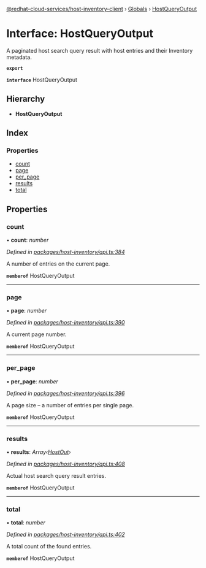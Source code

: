 [@redhat-cloud-services/host-inventory-client](../README.md) › [Globals](../globals.md) › [HostQueryOutput](hostqueryoutput.md)

# Interface: HostQueryOutput

A paginated host search query result with host entries and their Inventory metadata.

**`export`** 

**`interface`** HostQueryOutput

## Hierarchy

* **HostQueryOutput**

## Index

### Properties

* [count](hostqueryoutput.md#count)
* [page](hostqueryoutput.md#page)
* [per_page](hostqueryoutput.md#per_page)
* [results](hostqueryoutput.md#results)
* [total](hostqueryoutput.md#total)

## Properties

###  count

• **count**: *number*

*Defined in [packages/host-inventory/api.ts:384](https://github.com/leSamo/javascript-clients/blob/master/packages/host-inventory/api.ts#L384)*

A number of entries on the current page.

**`memberof`** HostQueryOutput

___

###  page

• **page**: *number*

*Defined in [packages/host-inventory/api.ts:390](https://github.com/leSamo/javascript-clients/blob/master/packages/host-inventory/api.ts#L390)*

A current page number.

**`memberof`** HostQueryOutput

___

###  per_page

• **per_page**: *number*

*Defined in [packages/host-inventory/api.ts:396](https://github.com/leSamo/javascript-clients/blob/master/packages/host-inventory/api.ts#L396)*

A page size – a number of entries per single page.

**`memberof`** HostQueryOutput

___

###  results

• **results**: *Array‹[HostOut](hostout.md)›*

*Defined in [packages/host-inventory/api.ts:408](https://github.com/leSamo/javascript-clients/blob/master/packages/host-inventory/api.ts#L408)*

Actual host search query result entries.

**`memberof`** HostQueryOutput

___

###  total

• **total**: *number*

*Defined in [packages/host-inventory/api.ts:402](https://github.com/leSamo/javascript-clients/blob/master/packages/host-inventory/api.ts#L402)*

A total count of the found entries.

**`memberof`** HostQueryOutput
